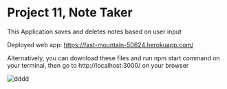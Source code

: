# Project 11, Note Taker

This Application saves and deletes notes based on user input

Deployed web app: https://fast-mountain-50624.herokuapp.com/

Alternatively, you can download these files and run npm start command on your terminal, then go to http://localhost:3000/ on your browser

![dddd](https://user-images.githubusercontent.com/85651950/132142464-10852188-455b-4ccd-8b15-2a52fea62d85.png)
